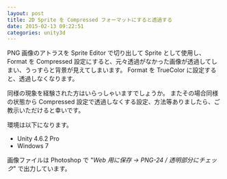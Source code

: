 ```yaml
---
layout: post
title: 2D Sprite を Compressed フォーマットにすると透過する
date: 2015-02-13 09:22:51
categories: unity3d
---
```

<p>PNG 画像のアトラスを Sprite Editor で切り出して Sprite として使用し、 Format を Compressed 設定にすると、元々透過がなかった画像が透過してしまい、うっすらと背景が見えてしまいます。 Format を TrueColor に設定すると、透過しなくなります。</p>

<p>同様の現象を経験された方はいらっしゃいますでしょうか。 またその場合同様の状態から Compressed 設定で透過しなくする設定、方法等ありましたら、ご教示いただけると幸いです。</p>

<p>環境は以下になります。</p>

<ul>
<li>Unity 4.6.2 Pro</li>
<li>Windows 7</li>
</ul>

<p>画像ファイルは Photoshop で "<em>Web 用に保存 → PNG-24 / 透明部分にチェック</em>" で出力しています。</p>
